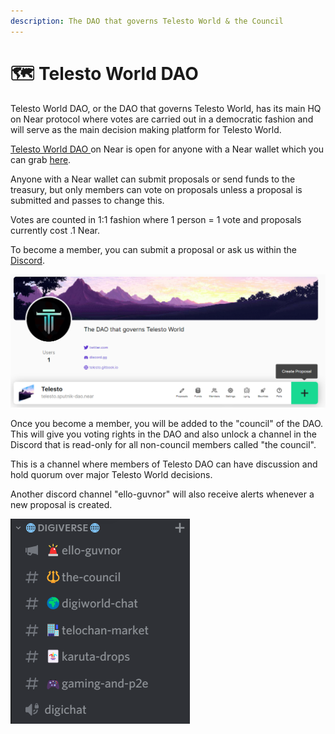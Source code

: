 ```yaml
---
description: The DAO that governs Telesto World & the Council
---
```


# 🗺 Telesto World DAO

Telesto World DAO, or the DAO that governs Telesto World, has its main HQ on Near protocol where votes are carried out in a democratic fashion and will serve as the main decision making platform for Telesto World.

[Telesto World DAO ](https://app.astrodao.com/dao/telesto.sputnik-dao.near)on Near is open for anyone with a Near wallet which you can grab [here](https://wallet.near.org).

Anyone with a Near wallet can submit proposals or send funds to the treasury, but only members can vote on proposals unless a proposal is submitted and passes to change this.

Votes are counted in 1:1 fashion where 1 person = 1 vote and proposals currently cost .1 Near.

&#x20;To become a member, you can submit a proposal or ask us within the [Discord](https://discord.gg/telestodao).

![](<../.gitbook/assets/image (7).png>)

Once you become a member, you will be added to the "council" of the DAO. This will give you voting rights in the DAO and also unlock a channel in the Discord that is read-only for all non-council members called "the council".

This is a channel where members of Telesto DAO can have discussion and hold quorum over major Telesto World decisions.

Another discord channel "ello-guvnor" will also receive alerts whenever a new proposal is created.

&#x20;![](<../.gitbook/assets/image (5).png>)
